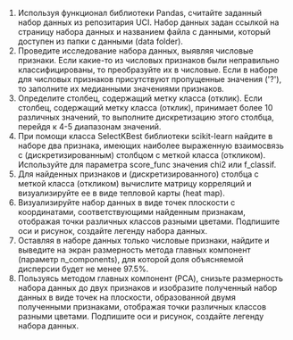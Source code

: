 1. Используя функционал библиотеки Pandas, cчитайте заданный набор данных из репозитария UCI. Набор данных задан ссылкой на страницу набора данных и названием файла с данными, который доступен из папки с данными (data folder).  
2. Проведите исследование набора данных, выявляя числовые признаки. Если какие-то из числовых признаков были неправильно классифицированы, то преобразуйте их в числовые. Если в наборе для числовых признаков присутствуют пропущенные значения ('?'), то заполните их медианными значениями признаков. 
3. Определите столбец, содержащий метку класса (отклик). Если столбец, содержащий метку класса (отклик), принимает более 10 различных значений, то выполните дискретизацию этого столбца, перейдя к 4-5 диапазонам значений.  
4. При помощи класса SelectKBest библиотеки scikit-learn найдите в наборе два признака, имеющих наиболее выраженную взаимосвязь с (дискретизированным) столбцом с меткой класса (откликом). Используйте для параметра score_func значения chi2 или f_classif.  
5. Для найденных признаков и (дискретизированного) столбца с меткой класса (откликом) вычислите матрицу корреляций и визуализируйте ее в виде тепловой карты (heat map).  
6. Визуализируйте набор данных в виде точек плоскости с координатами, соответствующими найденным признакам, отображая точки различных классов разными цветами. Подпишите оси и рисунок, создайте легенду набора данных. 
7. Оставляя в наборе данных только числовые признаки, найдите и выведите на экран размерность метода главных компонент (параметр n_components), для которой доля объясняемой дисперсии будет не менее 97.5%. 
8. Пользуясь методом главных компонент (PCA), снизьте размерность набора данных до двух признаков и изобразите полученный набор данных в виде точек на плоскости, образованной двумя полученными признаками, отображая точки различных классов разными цветами. Подпишите оси и рисунок, создайте легенду набора данных. 
